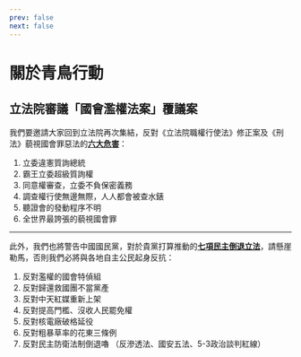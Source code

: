 ```yaml
---
prev: false
next: false
---
```


# 關於青鳥行動

## 立法院審議「國會濫權法案」覆議案

我們要邀請大家回到立法院再次集結，反對《立法院職權行使法》修正案及《刑法》藐視國會罪惡法的<ins>**六大危害**</ins>：

1. 立委違憲質詢總統
2. 霸王立委超級質詢權
3. 同意權審查，立委不負保密義務
4. 調查權行使無邊無際，人人都會被查水錶
5. 聽證會的發動程序不明
6. 全世界最誇張的藐視國會罪

---

此外，我們也將警告中國國民黨，對於貴黨打算推動的<ins>**七項民主倒退立法**</ins>，請懸崖勒馬，否則我們必將與各地自主公民起身反抗：

1. 反對濫權的國會特偵組
2. 反對歸還救國團不當黨產
3. 反對中天紅媒重新上架
4. 反對提高門檻、沒收人民罷免權
5. 反對核電廠破格延役
6. 反對粗暴草率的花東三條例
7. 反對民主防衛法制倒退嚕
   （反滲透法、國安五法、5-3政治談判紅線）
